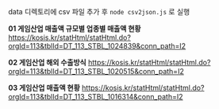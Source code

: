 data 디렉토리에 csv 파일 추가 후 `node csv2json.js` 로 실행

**01 게임산업 매출액 규모별 업종별 매출액 현황**
https://kosis.kr/statHtml/statHtml.do?orgId=113&tblId=DT_113_STBL_1024839&conn_path=I2

**02 게임산업 해외 수출방식**
https://kosis.kr/statHtml/statHtml.do?orgId=113&tblId=DT_113_STBL_1020515&conn_path=I2

**03 게임산업 매출액 현황**
https://kosis.kr/statHtml/statHtml.do?orgId=113&tblId=DT_113_STBL_1016314&conn_path=I2

